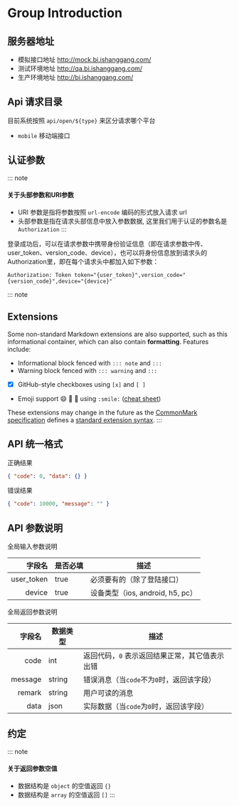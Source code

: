 # Group Introduction

## 服务器地址

- 模拟接口地址 http://mock.bi.ishanggang.com/
- 测试环境地址 http://qa.bi.ishanggang.com/
- 生产环境地址 http://bi.ishanggang.com/


## Api 请求目录

目前系统按照 `api/open/${type}` 来区分请求哪个平台

- `mobile` 移动端接口

## 认证参数

::: note
#### <i class="fa fa-warning"></i> 关于头部参数和URI参数

* URI 参数是指将参数按照 `url-encode` 编码的形式放入请求 url
* 头部参数是指在请求头部信息中放入参数数据, 这里我们用于认证的参数名是 `Authorization`
:::

登录成功后，可以在请求参数中携带身份验证信息（即在请求参数中传、user_token、version_code、device），也可以将身份信息放到请求头的Authorization里，即在每个请求头中都加入如下参数：

```http
Authorization: Token token="{user_token}",version_code="{version_code}",device="{device}"
```

::: note
## Extensions
Some non-standard Markdown extensions are also supported, such as this informational container, which can also contain **formatting**. Features include:

* Informational block fenced with `::: note` and `:::`
* Warning block fenced with `::: warning` and `:::`
* [x] GitHub-style checkboxes using `[x]` and `[ ]`
* Emoji support :smile: :ship: :cake: using `:smile:` ([cheat sheet](http://www.emoji-cheat-sheet.com/))

These extensions may change in the future as the [CommonMark specification](http://spec.commonmark.org/) defines a [standard extension syntax](https://github.com/jgm/CommonMark/wiki/Proposed-Extensions).
:::

## API 统一格式

正确结果

```json
{ "code": 0, "data": {} }
```

错误结果

```json
{ "code": 10000, "message": "" }
```

## API 参数说明

全局输入参数说明

字段名 | 是否必填 | 描述
--:   | ------- | -----------
user_token | true | 必须要有的（除了登陆接口）
device | true | 设备类型（ios, android, h5, pc）

全局返回参数说明

字段名 | 数据类型 | 描述
--:   | ------  | -----------
code | int | 返回代码，`0` 表示返回结果正常，其它值表示出错
message | string | 错误消息（当`code`不为`0`时，返回该字段）
remark | string | 用户可读的消息
data | json | 实际数据（当`code`为`0`时，返回该字段）

## 约定
::: note
#### <i class="fa fa-warning"></i> 关于返回参数空值

* 数据结构是 `object` 的空值返回 `{}`
* 数据结构是 `array` 的空值返回 `[]`
:::
